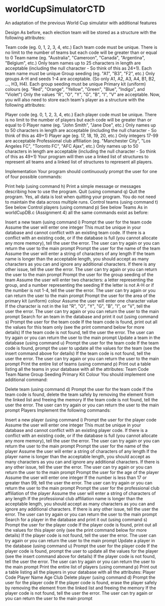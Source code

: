 # worldCupSimulatorCTD
An adaptation of the previous World Cup simulator with additional features

Design
As before, each election team will be stored as a structure with the following attributes:

Team code (eg. 0, 1, 2, 3, 4, etc.)
Each team code must be unique. There is no limit to the number of teams but each code will be greater than or equal to 0
Team name (eg. "Australia", "Cameroon", "Canada", "Argentina", "Belgium", etc.)
Only team names up to 25 characters in length are acceptable (including the null character - So think of this as 24+1). Each team name must be unique
Group seeding (eg. "A1", "B3", "F2", etc.)
Only groups A-H and seeds 1-4 are acceptable. (So only A1, A2, A3, A4, B1, B2, ..., H3, H4). Each group seeding must be unique
Primary kit (uniform) colours (eg. "Red", "Orange", "Yellow", "Green", "Blue", "Indigo", and "Violet")
Only the values "R", "O", "Y", "G", "B", "I", "V" are acceptable.
Now, you will also need to store each team's player as a structure with the following attributes:

Player code (eg. 0, 1, 2, 3, 4, etc.)
Each player code must be unique. There is no limit to the number of players but each code will be greater than or equal to 0
Player name (eg. "John Smith", "Jane Doe", etc.)
Only names up to 50 characters in length are acceptable (including the null character - So think of this as 49+1)
Player age (eg. 17, 18, 19, 20, etc.)
Only integers 17-99 are acceptable
Professional club affiliation (eg. "Manchester City", "Los Angeles FC", "Toronto FC", "AFC Ajax", etc.)
Only names up to 50 characters in length are acceptable (including the null character - So think of this as 49+1)
Your program will then use a linked list of structures to represent all teams and a linked list of structures to represent all players.

Implementation
Your program should continuously prompt the user for one of four possible commands:

Print help (using command h)
Print a simple message or messages describing how to use the program.
Quit (using command q)
Quit the program. Yes, all data is lost when quitting your program. You do not need to maintain the data across multiple runs.
Control teams (using command t)
See below
Control players (using command p)
See below
Teams
As in worldCupDB.c (Assignment 4) all the same commands exist as before:

Insert a new team (using command i)
Prompt the user for the team code
Assume the user will enter one integer
This must be unique in your database and cannot conflict with an existing team code. If there is a conflict with an existing code, or if the database is full (you cannot allocate any more memory), tell the user the error. The user can try again or you can return the user to the main prompt
Prompt the user for the name of the team
Assume the user will enter a string of characters of any length
If the team name is longer than the acceptable length, you should accept as many characters as you can and ignore any additional characters. If there is any other issue, tell the user the error. The user can try again or you can return the user to the main prompt
Prompt the user for the group seeding of the team
Assume the user will enter two characters: a letter representing the group, and a number representing the seeding
If the letter is not A-H or if the number is not 1-4, tell the user the error. The user can try again or you can return the user to the main prompt
Prompt the user for the area of the primary kit (uniform) colour
Assume the user will enter one character value
If the character is not in the list "R", "O", "Y", "G", "B", "I", or "V", tell the user the error. The user can try again or you can return the user to the main prompt
Search for an team in the database and print it out (using command s)
Prompt the user for the team code
If the team code is found, print out all the values for this team only (see the print command below for more details)
If the team code is not found, tell the user the error. The user can try again or you can return the user to the main prompt
Update a team in the database (using command u)
Prompt the user for the team code
If the team code is found, prompt the user to update all the values for the team (see the insert command above for details)
If the team code is not found, tell the user the error. The user can try again or you can return the user to the main prompt
Print the entire list of teams (using command p)
Print out a table listing all the teams in your database with all the attributes:
Team Code
Team Name
Group Seeding
Primary Kit Colour
You should implement one additional command:

Delete team (using command d)
Prompt the user for the team code
If the team code is found, delete the team safely by removing the element from the linked list and freeing the memory
If the team code is not found, tell the user the error. The user can try again or you can return the user to the main prompt
Players
Implement the following commands:

Insert a new player (using command i)
Prompt the user for the player code
Assume the user will enter one integer
This must be unique in your database and cannot conflict with an existing player code. If there is a conflict with an existing code, or if the database is full (you cannot allocate any more memory), tell the user the error. The user can try again or you can return the user to the main prompt
Prompt the user for the name of the player
Assume the user will enter a string of characters of any length
If the player name is longer than the acceptable length, you should accept as many characters as you can and ignore any additional characters. If there is any other issue, tell the user the error. The user can try again or you can return the user to the main prompt
Prompt the user for the age of the player
Assume the user will enter one integer
If the number is less than 17 or greater than 99, tell the user the error. The user can try again or you can return the user to the main prompt
Prompt the user for the professional club affiliation of the player
Assume the user will enter a string of characters of any length
If the professional club affiliation name is longer than the acceptable length, you should accept as many characters as you can and ignore any additional characters. If there is any other issue, tell the user the error. The user can try again or you can return the user to the main prompt
Search for a player in the database and print it out (using command s)
Prompt the user for the player code
If the player code is found, print out all the values for this player only (see the print command below for more details)
If the player code is not found, tell the user the error. The user can try again or you can return the user to the main prompt
Update a player in the database (using command u)
Prompt the user for the player code
If the player code is found, prompt the user to update all the values for the player (see the insert command above for details)
If the player code is not found, tell the user the error. The user can try again or you can return the user to the main prompt
Print the entire list of players (using command p)
Print out a table listing all the players in your database with all the attributes:
Player Code
Player Name
Age
Club
Delete player (using command d)
Prompt the user for the player code
If the player code is found, erase the player safely by removing the element from the linked list and freeing the memory
If the player code is not found, tell the user the error. The user can try again or you can return the user to the main prompt
